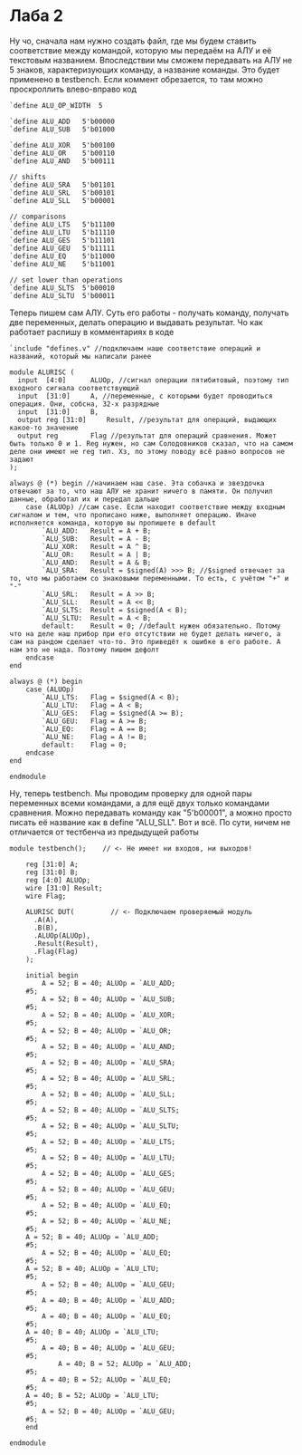 # Лаба 2

Ну чо, сначала нам нужно создать файл, где мы будем ставить соответствие между командой, которую мы передаём на АЛУ и её текстовым названием. Впоследствии мы сможем передавать на АЛУ не 5 знаков, характеризующих команду, а название команды. Это будет применено в testbench. Если коммент обрезается, то там можно проскроллить влево-вправо код

```
`define ALU_OP_WIDTH  5

`define ALU_ADD   5'b00000
`define ALU_SUB   5'b01000

`define ALU_XOR   5'b00100
`define ALU_OR    5'b00110
`define ALU_AND   5'b00111

// shifts
`define ALU_SRA   5'b01101
`define ALU_SRL   5'b00101
`define ALU_SLL   5'b00001

// comparisons
`define ALU_LTS   5'b11100
`define ALU_LTU   5'b11110
`define ALU_GES   5'b11101
`define ALU_GEU   5'b11111
`define ALU_EQ    5'b11000
`define ALU_NE    5'b11001

// set lower than operations
`define ALU_SLTS  5'b00010
`define ALU_SLTU  5'b00011
```

Теперь пишем сам АЛУ. Суть его работы - получать команду, получать две переменных, делать операцию и выдавать результат. Чо как работает распишу в комментариях в коде

```
`include "defines.v" //подключаем наше соответствие операций и названий, который мы написали ранее

module ALURISC (
  input  [4:0]  	ALUOp, //сигнал операции пятибитовый, поэтому тип входного сигнала соответствующий
  input  [31:0]  	A, //переменные, с которыми будет проводиться операция. Они, собсна, 32-х разрядные
  input  [31:0] 	B,
  output reg [31:0] 	Result, //результат для операций, выдающих какое-то значение
  output reg       	Flag //результат для операций сравнения. Может быть только 0 и 1. Reg нужен, но сам Солодовников сказал, что на самом деле они имеют не reg тип. Хз, по этому поводу всё равно вопросов не задают
);

always @ (*) begin //начинаем наш case. Эта собачка и звездочка отвечают за то, что наш АЛУ не хранит ничего в памяти. Он получил данные, обработал их и передал дальше
	case (ALUOp) //сам case. Если находит соответствие между входным сигналом и тем, что прописано ниже, выполняет операцию. Иначе исполняется команда, которую вы пропишете в default
		`ALU_ADD:	Result = A + B;
		`ALU_SUB:	Result = A - B;
		`ALU_XOR:	Result = A ^ B;
		`ALU_OR:	Result = A | B;
		`ALU_AND:	Result = A & B;
		`ALU_SRA:	Result = $signed(A) >>> B; //$signed отвечает за то, что мы работаем со знаковыми переменными. То есть, с учётом "+" и "-"
		`ALU_SRL:	Result = A >> B;
		`ALU_SLL:	Result = A << B;
		`ALU_SLTS:	Result = $signed(A < B);
		`ALU_SLTU:	Result = A < B;
		default:    Result = 0; //default нужен обязательно. Потому что на деле наш прибор при его отсутствии не будет делать ничего, а сам на рандом сделает что-то. Это приведёт к ошибке в его работе. А нам это не нада. Поэтому пишем дефолт
	endcase
end

always @ (*) begin
	case (ALUOp)
		`ALU_LTS:	Flag = $signed(A < B);
		`ALU_LTU:	Flag = A < B;
		`ALU_GES:	Flag = $signed(A >= B);
		`ALU_GEU:	Flag = A >= B;
		`ALU_EQ:	Flag = A == B;
		`ALU_NE:	Flag = A != B;
		default:    Flag = 0;
	endcase
end

endmodule
```

Ну, теперь testbench. Мы проводим проверку для одной пары переменных всеми командами, а для ещё двух только командами сравнения. Можно передавать команду как "5'b00001", а можно просто писать её название как в define "ALU_SLL". Вот и всё. По сути, ничем не отличается от тестбенча из предыдущей работы

```
module testbench();    // <- Не имеет ни входов, ни выходов!
	
	reg [31:0] A;
	reg [31:0] B;
	reg [4:0] ALUOp;
	wire [31:0] Result;
	wire Flag;
	
	ALURISC DUT(         // <- Подключаем проверяемый модуль
	  .A(A),
	  .B(B),
	  .ALUOp(ALUOp),
	  .Result(Result),
	  .Flag(Flag)
	);
	
	initial begin
	    A = 52; B = 40; ALUOp = `ALU_ADD;
    #5;
        A = 52; B = 40; ALUOp = `ALU_SUB;
    #5;
        A = 52; B = 40; ALUOp = `ALU_XOR;
    #5;
        A = 52; B = 40; ALUOp = `ALU_OR;
    #5;
        A = 52; B = 40; ALUOp = `ALU_AND;
    #5;
        A = 52; B = 40; ALUOp = `ALU_SRA;
    #5;
        A = 52; B = 40; ALUOp = `ALU_SRL;
    #5;
        A = 52; B = 40; ALUOp = `ALU_SLL;
    #5;
        A = 52; B = 40; ALUOp = `ALU_SLTS;
    #5;
        A = 52; B = 40; ALUOp = `ALU_SLTU;
    #5;
        A = 52; B = 40; ALUOp = `ALU_LTS;
    #5;
        A = 52; B = 40; ALUOp = `ALU_LTU;
    #5;
        A = 52; B = 40; ALUOp = `ALU_GES;
    #5;
        A = 52; B = 40; ALUOp = `ALU_GEU;
    #5;
        A = 52; B = 40; ALUOp = `ALU_EQ;
    #5;
        A = 52; B = 40; ALUOp = `ALU_NE;
    #5;
    A = 52; B = 40; ALUOp = `ALU_ADD;
    #5;
        A = 52; B = 40; ALUOp = `ALU_EQ;
    #5;
    A = 52; B = 40; ALUOp = `ALU_LTU;
    #5;
        A = 52; B = 40; ALUOp = `ALU_GEU;
    #5;
        A = 40; B = 40; ALUOp = `ALU_ADD;
    #5;
        A = 40; B = 40; ALUOp = `ALU_EQ;
    #5;
    A = 40; B = 40; ALUOp = `ALU_LTU;
    #5;
        A = 40; B = 40; ALUOp = `ALU_GEU;
    #5;
            A = 40; B = 52; ALUOp = `ALU_ADD;
    #5;
        A = 40; B = 52; ALUOp = `ALU_EQ;
    #5;
    A = 40; B = 52; ALUOp = `ALU_LTU;
    #5;
        A = 52; B = 40; ALUOp = `ALU_GEU;
    #5;
	end
	
endmodule
```
